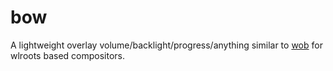 # bow

A lightweight overlay volume/backlight/progress/anything similar to [wob](https://github.com/francma/wob) for wlroots based compositors.

